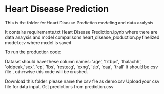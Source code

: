 
# Heart Disease Prediction

This is the folder for Heart Disease Prediction modeling and data analysis.

It contains 
requirements.txt
Heart Disease Prediction.ipynb where there are data analysis and model comparisons 
heart_disease_production.py 
finelized model.csv where model is saved 

To run the production code:

Dataset should have these column names: 'age', 'trtbps', 'thalachh', 'oldpeak','sex', 'cp', 'fbs', 'restecg', 'exng', 'slp', 'caa', 'thall'
It should be csv file , otherwise this code will be crushed.


Download this folder. 
please name the csv file as demo.csv
Upload your csv file for data input. 
Get predictions from prediction.csv
